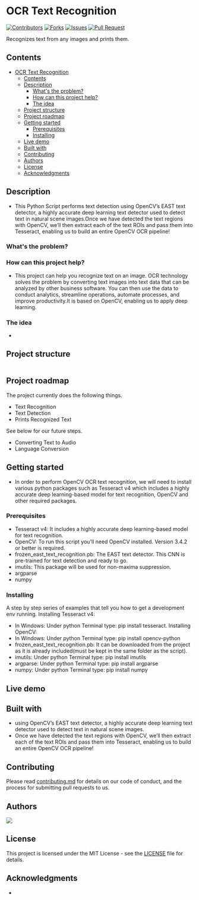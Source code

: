 # OCR Text Recognition

[![Contributors](https://img.shields.io/github/contributors/DSCKGEC/OCR-TextRecognition.svg)](https://github.com/dsckgec/project-template/graphs/contributors) [![Forks](https://img.shields.io/github/forks/DSCKGEC/OCR-TextRecognition.svg)](https://github.com/dsckgec/project-template/network/members) [![Issues](https://img.shields.io/github/issues/DSCKGEC/OCR-TextRecognition)](https://github.com/dsckgec/project-template/issues) [![Pull Request](https://img.shields.io/github/issues-pr-closed-raw/DSCKGEC/OCR-TextRecognition)](https://github.com/dsckgec/project-template/pulls)


Recognizes text from any images and prints them.

## Contents

- [OCR Text Recognition](#ocr-text-recognition)
  - [Contents](#contents)
  - [Description](#description)
    - [What's the problem?](#whats-the-problem)
    - [How can this project help?](#how-can-this-project-help)
    - [The idea](#the-idea)
  - [Project structure](#project-structure)
  - [Project roadmap](#project-roadmap)
  - [Getting started](#getting-started)
    - [Prerequisites](#prerequisites)
    - [Installing](#installing)
  - [Live demo](#live-demo)
  - [Built with](#built-with)
  - [Contributing](#contributing)
  - [Authors](#authors)
  - [License](#license)
  - [Acknowledgments](#acknowledgments)

## Description
- This Python Script performs text detection using OpenCV’s EAST text detector, a highly accurate deep learning text detector used to detect text in natural scene images.Once we have detected the text regions with OpenCV, we’ll then extract each of the text ROIs and pass them into Tesseract, enabling us to build an entire OpenCV OCR pipeline!
### What's the problem?

### How can this project help?
- This project can help you recognize text on an image. OCR technology solves the problem by converting text images into text data that can be analyzed by other business software. You can then use the data to conduct analytics, streamline operations, automate processes, and improve productivity.It is based on OpenCV, enabling us to apply deep learning.

### The idea
- 
## Project structure

```
```

## Project roadmap

The project currently does the following things.

- Text Recognition
- Text Detection
- Prints Recognized Text

See below for our future steps.

- Converting Text to Audio
- Language Conversion

## Getting started
- In order to perform OpenCV OCR text recognition, we will need to install various python packages such as Tesseract v4 which includes a highly accurate deep learning-based model for text recognition, OpenCV and other required packages.

### Prerequisites
- Tesseract v4: It includes a highly accurate deep learning-based model for text recognition.
- OpenCV: To run this script you’ll need OpenCV installed. Version 3.4.2 or better is required.
- frozen_east_text_recognition.pb: The EAST text detector. This CNN is pre-trained for text detection and ready to go.
- imutils: This package will be used for non-maxima suppression.
- argparse
- numpy

### Installing

A step by step series of examples that tell you how to get a development env running.
Installing Tesseract v4:
- In Windows: Under python Terminal type: pip install tesseract.
Installing OpenCV:
- In Windows: Under python Terminal type: pip install opencv-python
- frozen_east_text_recognition.pb: It can be downloaded from the project as it is already included(must be kept in the same folder as the script).
- imutils: Under python Terminal type: pip install imutils
- argparse: Under python Terminal type: pip install argparse
- numpy: Under python Terminal type: pip install numpy

## Live demo


## Built with

- using OpenCV’s EAST text detector, a highly accurate deep learning text detector used to detect text in natural scene images.
- Once we have detected the text regions with OpenCV, we’ll then extract each of the text ROIs and pass them into Tesseract, enabling us to build an entire OpenCV OCR pipeline!

## Contributing

Please read [contributing.md](contributing.md) for details on our code of conduct, and the process for submitting pull requests to us.

## Authors

<a href="https://github.com/DSCKGEC/project-template/graphs/contributors">
  <img src="https://contrib.rocks/image?repo=DSCKGEC/OCR-TextRecognition" />
</a>

## License

This project is licensed under the MIT License - see the [LICENSE](LICENSE) file for details.

## Acknowledgments

- 
